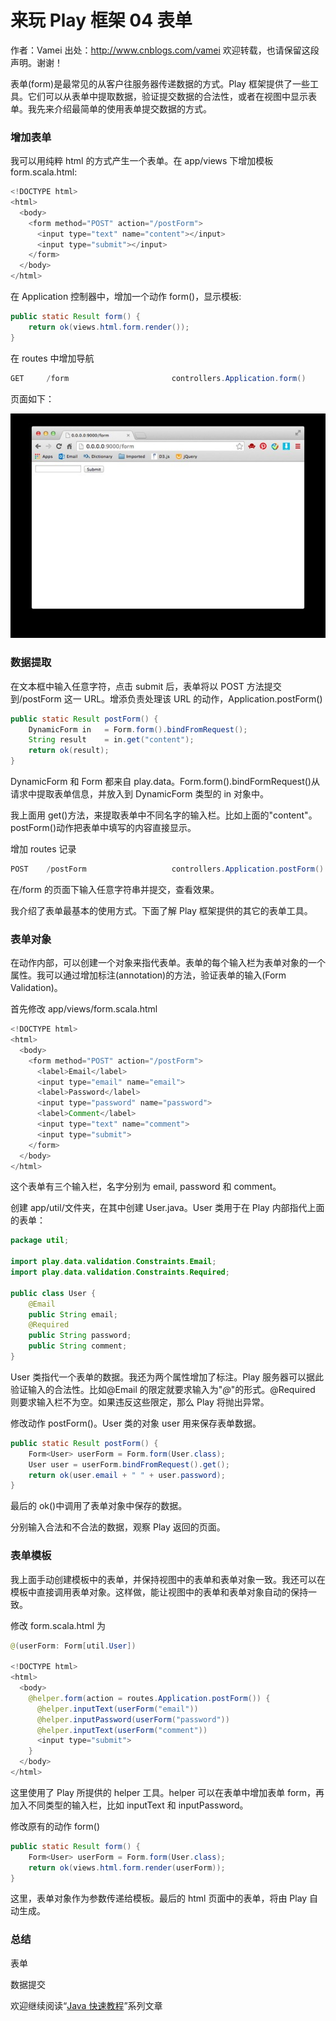 # 来玩 Play 框架 04 表单

作者：Vamei 出处：http://www.cnblogs.com/vamei 欢迎转载，也请保留这段声明。谢谢！

表单(form)是最常见的从客户往服务器传递数据的方式。Play 框架提供了一些工具。它们可以从表单中提取数据，验证提交数据的合法性，或者在视图中显示表单。我先来介绍最简单的使用表单提交数据的方式。 

### 增加表单

我可以用纯粹 html 的方式产生一个表单。在 app/views 下增加模板 form.scala.html:

```java
<!DOCTYPE html>
<html>
  <body>
    <form method="POST" action="/postForm">
      <input type="text" name="content"></input>
      <input type="submit"></input>
    </form>
  </body>
</html>
```

在 Application 控制器中，增加一个动作 form()，显示模板:

```java
public static Result form() {
    return ok(views.html.form.render());
}
```

在 routes 中增加导航

```java
GET     /form                       controllers.Application.form()
```

页面如下：

![](img/ced23d8c4704324bb00daddcd97e7d66.jpg)

### 数据提取

在文本框中输入任意字符，点击 submit 后，表单将以 POST 方法提交到/postForm 这一 URL。增添负责处理该 URL 的动作，Application.postForm()

```java
public static Result postForm() {
    DynamicForm in   = Form.form().bindFromRequest();
    String result    = in.get("content");
    return ok(result);
}
```

DynamicForm 和 Form 都来自 play.data。Form.form().bindFormRequest()从请求中提取表单信息，并放入到 DynamicForm 类型的 in 对象中。

我上面用 get()方法，来提取表单中不同名字的输入栏。比如上面的"content"。postForm()动作把表单中填写的内容直接显示。

增加 routes 记录

```java
POST    /postForm                   controllers.Application.postForm()
```

在/form 的页面下输入任意字符串并提交，查看效果。

我介绍了表单最基本的使用方式。下面了解 Play 框架提供的其它的表单工具。

### 表单对象

在动作内部，可以创建一个对象来指代表单。表单的每个输入栏为表单对象的一个属性。我可以通过增加标注(annotation)的方法，验证表单的输入(Form Validation)。

首先修改 app/views/form.scala.html

```java
<!DOCTYPE html>
<html>
  <body>
    <form method="POST" action="/postForm">
      <label>Email</label>
      <input type="email" name="email">
      <label>Password</label>
      <input type="password" name="password">
      <label>Comment</label>
      <input type="text" name="comment">
      <input type="submit">
    </form>
  </body>
</html>
```

这个表单有三个输入栏，名字分别为 email, password 和 comment。

创建 app/util/文件夹，在其中创建 User.java。User 类用于在 Play 内部指代上面的表单：

```java
package util;

import play.data.validation.Constraints.Email;
import play.data.validation.Constraints.Required;

public class User {
    @Email
    public String email;
    @Required
    public String password;
    public String comment;
}
```

User 类指代一个表单的数据。我还为两个属性增加了标注。Play 服务器可以据此验证输入的合法性。比如@Email 的限定就要求输入为"*@*"的形式。@Required 则要求输入栏不为空。如果违反这些限定，那么 Play 将抛出异常。

修改动作 postForm()。User 类的对象 user 用来保存表单数据。

```java
public static Result postForm() {
    Form<User> userForm = Form.form(User.class);
    User user = userForm.bindFromRequest().get();
    return ok(user.email + " " + user.password);
}
```

最后的 ok()中调用了表单对象中保存的数据。 

分别输入合法和不合法的数据，观察 Play 返回的页面。

### 表单模板

我上面手动创建模板中的表单，并保持视图中的表单和表单对象一致。我还可以在模板中直接调用表单对象。这样做，能让视图中的表单和表单对象自动的保持一致。

修改 form.scala.html 为

```java
@(userForm: Form[util.User])

<!DOCTYPE html>
<html>
  <body>
    @helper.form(action = routes.Application.postForm()) {
      @helper.inputText(userForm("email"))
      @helper.inputPassword(userForm("password"))
      @helper.inputText(userForm("comment"))
      <input type="submit">
    }
  </body>
</html>
```

这里使用了 Play 所提供的 helper 工具。helper 可以在表单中增加表单 form，再加入不同类型的输入栏，比如 inputText 和 inputPassword。

修改原有的动作 form()

```java
public static Result form() {
    Form<User> userForm = Form.form(User.class);
    return ok(views.html.form.render(userForm));
}
```

这里，表单对象作为参数传递给模板。最后的 html 页面中的表单，将由 Play 自动生成。

### 总结

表单

数据提交

欢迎继续阅读“[Java 快速教程](http://www.cnblogs.com/vamei/archive/2013/03/31/2991531.html)”系列文章